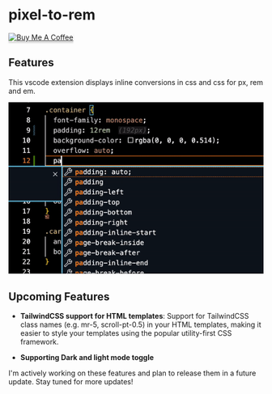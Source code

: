 # pixel-to-rem

<a href="https://www.buymeacoffee.com/riethmue" target="_blank"><img src="https://www.buymeacoffee.com/assets/img/custom_images/orange_img.png" alt="Buy Me A Coffee" style="height: 41px !important;width: 174px !important;box-shadow: 0px 3px 2px 0px rgba(190, 190, 190, 0.5) !important;-webkit-box-shadow: 0px 3px 2px 0px rgba(190, 190, 190, 0.5) !important;" ></a>

## Features

This vscode extension displays inline conversions in css and css for px, rem and em.

![example](assets/example.gif)

## Upcoming Features

- **TailwindCSS support for HTML templates**: Support for TailwindCSS class names (e.g. mr-5, scroll-pt-0.5) in your HTML templates, making it easier to style your templates using the popular utility-first CSS framework.

- **Supporting Dark and light mode toggle**

I'm actively working on these features and plan to release them in a future update. Stay tuned for more updates!
